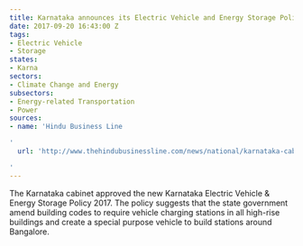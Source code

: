 ```yaml
---
title: Karnataka announces its Electric Vehicle and Energy Storage Policy
date: 2017-09-20 16:43:00 Z
tags:
- Electric Vehicle
- Storage
states:
- Karna
sectors:
- Climate Change and Energy
subsectors:
- Energy-related Transportation
- Power
sources:
- name: 'Hindu Business Line

'
  url: 'http://www.thehindubusinessline.com/news/national/karnataka-cabinet-clears-electric-vehicle-energy-storage-policy/article9857949.ece

'
---
```


The Karnataka cabinet approved the new Karnataka Electric Vehicle & Energy Storage Policy 2017. The policy suggests that the state government amend building codes to require vehicle charging stations in all high-rise buildings and create a special purpose vehicle to build stations around Bangalore.
